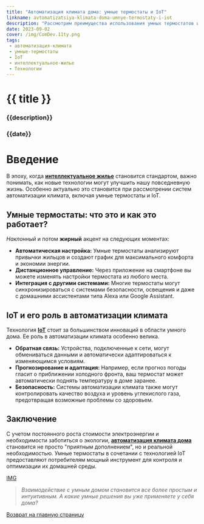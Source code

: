 ```yaml
---
title: "Автоматизация климата дома: умные термостаты и IoT"
linkname: avtomatizatsiya-klimata-doma-umnye-termostaty-i-iot
description: "Рассмотрим преимущества использования умных термостатов и технологии IoT в автоматизации климата дома."
date: 2023-09-02
cover: /img/ComDev.11ty.png
tags: 
 - автоматизация-климата
 - умные-термостаты
 - IoT
 - интеллектуальное-жилье
 - Технологии
---
```

# {{ title }}
### {{description}}
### {{date}}


# Введение

В эпоху, когда **[интеллектуальное жилье](/)** становится стандартом, важно понимать, как новые технологии могут улучшить нашу повседневную жизнь. Особенно актуально это становится при рассмотрении систем автоматизации климата, включая умные термостаты и IoT.

## Умные термостаты: что это и как это работает?

*Наклонный* и потом **жирный** акцент на следующих моментах:

* **Автоматическая настройка:** Умные термостаты анализируют привычки жильцов и создают график для максимального комфорта и экономии энергии.
* **Дистанционное управление:** Через приложение на смартфоне вы можете изменять настройки термостата из любого места.
* **Интеграция с другими системами:** Многие термостаты могут синхронизироваться с системами безопасности, освещения и даже с домашними ассистентами типа Alexa или Google Assistant.

## IoT и его роль в автоматизации климата

Технология **[IoT](/)** стоит за большинством инноваций в области умного дома. Ее роль в автоматизации климата особенно велика.

* **Обратная связь:** Устройства, подключенные к сети, могут обмениваться данными и автоматически адаптироваться к изменяющимся условиям.
* **Прогнозирование и адаптация:** Например, если прогноз погоды гласит о приближении холодного фронта, ваш термостат может автоматически поднять температуру в доме заранее.
* **Безопасность:** Системы автоматизации климата также могут контролировать качество воздуха и уровень углекислого газа, предотвращая возможные проблемы со здоровьем.

## Заключение

С учетом постоянного роста стоимости электроэнергии и необходимости заботиться о экологии, **[автоматизация климата дома](/)** становится не просто "приятным дополнением", но и реальной необходимостью. Умные термостаты в сочетании с технологией IoT предоставляют потребителям мощный инструмент для контроля и оптимизации их домашней среды.

[IMG](/)
> *Взаимодействие с умным домом становится все более простым и интуитивным. А какие умные решения вы уже применяете у себя дома?*

[Возврат на главную страницу](/)
